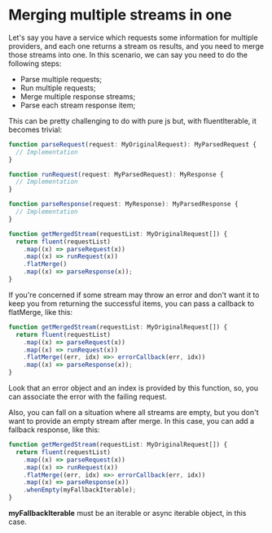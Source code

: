 # Merging multiple streams in one

Let's say you have a service which requests some information for multiple providers, and each one returns a stream os results, and you need to merge those streams into one.
In this scenario, we can say you need to do the following steps:

- Parse multiple requests;
- Run multiple requests;
- Merge multiple response streams;
- Parse each stream response item;

This can be pretty challenging to do with pure js but, with fluentIterable, it becomes trivial:

```ts
function parseRequest(request: MyOriginalRequest): MyParsedRequest {
  // Implementation
}

function runRequest(request: MyParsedRequest): MyResponse {
  // Implementation
}

function parseResponse(request: MyResponse): MyParsedResponse {
  // Implementation
}

function getMergedStream(requestList: MyOriginalRequest[]) {
  return fluent(requestList)
    .map((x) => parseRequest(x))
    .map((x) => runRequest(x))
    .flatMerge()
    .map((x) => parseResponse(x));
}
```

If you're concerned if some stream may throw an error and don't want it to keep you from returning the successful items,
you can pass a callback to flatMerge, like this:

```ts
function getMergedStream(requestList: MyOriginalRequest[]) {
  return fluent(requestList)
    .map((x) => parseRequest(x))
    .map((x) => runRequest(x))
    .flatMerge((err, idx) =>> errorCallback(err, idx))
    .map((x) => parseResponse(x));
}
```

Look that an error object and an index is provided by this function, so, you can associate the error with the failing request.

Also, you can fall on a situation where all streams are empty, but you don't want to provide an empty stream after merge.
In this case, you can add a fallback response, like this:

```ts
function getMergedStream(requestList: MyOriginalRequest[]) {
  return fluent(requestList)
    .map((x) => parseRequest(x))
    .map((x) => runRequest(x))
    .flatMerge((err, idx) =>> errorCallback(err, idx))
    .map((x) => parseResponse(x))
    .whenEmpty(myFallbackIterable);
}
```

**myFallbackIterable** must be an iterable or async iterable object, in this case.
